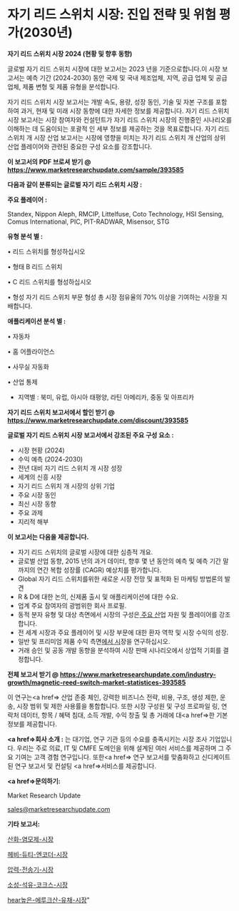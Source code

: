# 자기 리드 스위치 시장: 진입 전략 및 위험 평가(2030년)

<strong>자기 리드 스위치 시장 2024 (현황 및 향후 동향)</strong>

글로벌 자기 리드 스위치 시장에 대한 보고서는 2023 년을 기준으로합니다.이 시장 보고서는 예측 기간 (2024-2030) 동안 국제 및 국내 제조업체, 지역, 공급 업체 및 공급 업체, 제품 변형 및 제품 유형을 분석합니다.

자기 리드 스위치 시장 보고서는 개발 속도, 용량, 성장 동인, 기술 및 자본 구조를 포함하여 과거, 현재 및 미래 시장 동향에 대한 자세한 정보를 제공합니다. 자기 리드 스위치 시장 보고서는 시장 참여자와 컨설턴트가 자기 리드 스위치 시장의 진행중인 시나리오를 이해하는 데 도움이되는 포괄적 인 세부 정보를 제공하는 것을 목표로합니다. 자기 리드 스위치 개 시장 산업 보고서는 시장에 영향을 미치는 자기 리드 스위치 개 산업의 상위 산업 플레이어와 관련된 중요한 구성 요소를 강조합니다.



<strong>이 보고서의 PDF 브로셔 받기 @ <a href=https://www.marketresearchupdate.com/sample/393585>https://www.marketresearchupdate.com/sample/393585</a></strong>



<strong>다음과 같이 분류되는 글로벌 자기 리드 스위치 시장 :</strong>



<strong>주요 플레이어 :</strong>

Standex, Nippon Aleph, RMCIP, Littelfuse, Coto Technology, HSI Sensing, Comus International, PIC, PIT-RADWAR, Misensor, STG



<strong>유형 분석 별 :</strong>

• 리드 스위치를 형성하십시오

• 형태 B 리드 스위치

• C 리드 스위치를 형성하십시오

• 형성 자기 리드 스위치 부문 형성 총 시장 점유율의 70% 이상을 기여하는 시장을 지배합니다.



<strong>애플리케이션 분석 별 :</strong>

• 자동차

• 홈 어플라이언스

• 사무실 자동화

• 산업 통제

<ul>
  <li>지역별 : 북미, 유럽, 아시아 태평양, 라틴 아메리카, 중동 및 아프리카</li>
</ul>


<strong>자기 리드 스위치 보고서에서 할인 받기 @ <a href=https://www.marketresearchupdate.com/discount/393585>https://www.marketresearchupdate.com/discount/393585</a></strong>



<strong>글로벌 자기 리드 스위치 시장 보고서에서 강조된 주요 구성 요소 :</strong>
<ul>
  <li>시장 현황 (2024)</li>
  <li>수익 예측 (2024-2030)</li>
  <li>전년 대비 자기 리드 스위치 개 시장 성장</li>
  <li>세계의 신흥 시장</li>
  <li>자기 리드 스위치 개 시장의 상위 기업</li>
  <li>주요 시장 동인</li>
  <li>최신 시장 동향</li>
  <li>주요 과제</li>
  <li>지리적 해부</li>
</ul>


<strong>이 보고서는 다음을 제공합니다.</strong>
<ul>
  <li>자기 리드 스위치의 글로벌 시장에 대한 심층적 개요.</li>
  <li>글로벌 산업 동향, 2015 년의 과거 데이터, 향후 몇 년 동안의 예측 및 예측 기간 말까지의 연간 복합 성장률 (CAGR) 예상치를 평가합니다.</li>
  <li>Global 자기 리드 스위치를위한 새로운 시장 전망 및 표적화 된 마케팅 방법론의 발견</li>
  <li>R &amp; D에 대한 논의, 신제품 출시 및 애플리케이션에 대한 수요.</li>
  <li>업계 주요 참여자의 광범위한 회사 프로필.</li>
  <li>동적 분자 유형 및 대상 측면에서 시장의 구성은<a href=> 주요 산</a>업 자원 및 플레이어를 강조합니다.</li>
  <li>전 세계 시장과 주요 플레이어 및 시장 부문에 대한 환자 역학 및 시장 수익의 성장.</li>
  <li>일반 및 프리미엄 제품 수익 측면<a href=>에서 시</a>장을 연구하십시오.</li>
  <li>거래 승인 및 공동 개발 동향을 분석하여 시장 판매 시나리오에서 상업적 기회를 결정합니다.</li>
</ul>



<strong>전체 보고서 받기 @ <a href=https://www.marketresearchupdate.com/industry-growth/magnetic-reed-switch-market-statistices-393585>https://www.marketresearchupdate.com/industry-growth/magnetic-reed-switch-market-statistices-393585</a></strong>

이 연구는<a href=> 산업 존중</a> 체인, 강력한 비즈니스 전략, 비용, 구조, 생성 제한, 운송, 시장 범위 및 제한 사용률을 통합합니다. 또한 시장 구성원 및 구성 프로파일 링, 연락처 데이터, 항목 / 혜택 침대, 소득 개발, 수익 창출 및 총 거래에 대<a href=>한 기본 </a>정보를 제공합니다.



<strong><a href=>회사 소</a>개 :</strong>
는 대기업, 연구 기관 등의 수요를 충족시키는 시장 조사 기업입니다. 우리는 주로 의료, IT 및 CMFE 도메인을 위해 설계된 여러 서비스를 제공하며 그 주요 기여는 고객 경험 연구입니다. 또한<a href=> 연구 보</a>고서를 맞춤화하고 신디케이트 된 연구 보고서 및 컨설팅 <a href=>서비스</a>를 제공합니다.



<strong><a href=>문의하기:</a></strong>

Market Research Update

sales@marketresearchupdate.com



<strong>기타 보고서:</strong>

<a href=https://www.linkedin.com/pulse/산화-염모제-시장-경쟁-분석-및-성장-잠재력-2029-isdailynews/>산화-염모제-시장</a>

<a href=https://www.linkedin.com/pulse/헤비-듀티-엔코더-시장-동향-및-성장-전망-survey-savvy-insights-360-analysis-tkyzf/>헤비-듀티-엔코더-시장</a>

<a href=https://www.linkedin.com/pulse/압력-전송기-시장-현재-및-미래-성장-2029-isdailynews-2xt2f/>압력-전송기-시장</a>

<a href=https://www.linkedin.com/pulse/소성-석유-코크스-시장-동향-및-성장-전망-consumer-connection-compendium-ana-30lrf/>소성-석유-코크스-시장</a>

<a href=https://www.linkedin.com/pulse/hear높은-에루크산-유채-시장-동향-및-성장-전망-analytics-avenue-adventures-24-ana-7ljpf/>hear높은-에루크산-유채-시장</a>"
